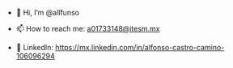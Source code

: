 - 👋 Hi, I’m @allfunso

- 📫 How to reach me: a01733148@itesm.mx
- 💼 LinkedIn: https://mx.linkedin.com/in/alfonso-castro-camino-106096294

<!---
allfunso/allfunso is a ✨ special ✨ repository because its `README.md` (this file) appears on your GitHub profile.
You can click the Preview link to take a look at your changes.
--->
